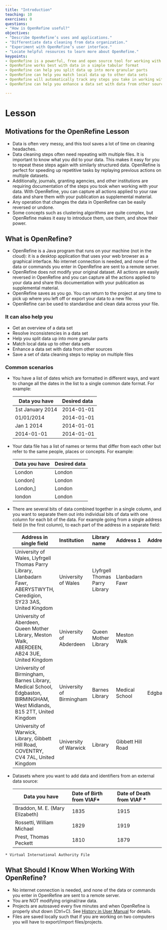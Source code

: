 ```yaml
---
title: "Introduction"
teaching: 10
exercises: 0
questions:
- "How is OpenRefine useful?"
objectives:
- "Describe OpenRefine’s uses and applications."
- "Differentiate data cleaning from data organization."
- "Experiment with OpenRefine’s user interface."
- "Locate helpful resources to learn more about OpenRefine."
keypoints:
- OpenRefine is a powerful, free and open source tool for working with messy data
- OpenRefine works best with data in a simple tabular format
- OpenRefine can help you split data up into more granular parts
- OpenRefine can help you match local data up to other data sets
- OpenRefine will automatically track any steps you take in working with your data
- OpenRefine can help you enhance a data set with data from other sources

---
```


# Lesson

## Motivations for the OpenRefine Lesson

- Data is often very messy, and this tool saves a lot of time on cleaning
  headaches.
- Data cleaning steps often need repeating with multiple files. It is important to know what you did to your data. This makes it easy for you to repeat these steps again with similarly structured data. OpenRefine is
  perfect for speeding up repetitive tasks by replaying previous actions on
  multiple datasets.
-  Additionally, journals, granting agencies, and other institutions are requiring documentation of the
  steps you took when working with your data. With OpenRefine, you can capture
  all actions applied to your raw data and share them with your publication as
  supplemental material.
- Any operation that changes the data in OpenRefine can be easily reversed or
  undone.
- Some concepts such as clustering algorithms are quite complex, but OpenRefine
  makes it easy to introduce them, use them, and show their power.

## What is OpenRefine?

 - OpenRefine is a Java program that runs on your machine (not in the cloud): it is a desktop application that uses your web browser as a graphical interface. No internet connection is needed, and none of the data or commands you enter in OpenRefine are sent to a remote server.
 - OpenRefine does not modify your original dataset. All actions are easily reversed in OpenRefine and you can capture all the actions applied to your data and share this documentation with your publication as supplemental material.
 - OpenRefine saves as you go. You can return to the project at any time to pick up where you left off or export your data to a new file.
 - OpenRefine can be used to standardise and clean data across your file.

### It can also help you

- Get an overview of a data set
- Resolve inconsistencies in a data set
- Help you split data up into more granular parts
- Match local data up to other data sets
- Enhance a data set with data from other sources
- Save a set of data cleaning steps to replay on multiple files

### Common scenarios

* You have a list of dates which are formatted in different ways, and want to change all the dates in the list to a single common date format. For example:

  | Data you have   | Desired data |
  |-----------------|:-------------|
  | 1st January 2014| 2014-01-01   |
  | 01/01/2014      | 2014-01-01   |
  | Jan 1 2014      | 2014-01-01   |
  | 2014-01-01      | 2014-01-01   |

* Your data file has a list of names or terms that differ from each other but refer to the same people, places or concepts. For example:

  | Data you have   | Desired data |
  |-----------------|:-------------|
  | London          | London       |
  | London]         | London       |
  | London,]        | London       |
  | london          | London       |

* There are several bits of data combined together in a single column, and you want to separate them out into individual bits of data with one column for each bit of the data. For example going from a single address field (in the first column), to each part of the address in a separate field:

  | Address in single field | Institution  | Library name  | Address 1 | Address 2 | Town/City | Region | Country | Postcode |
  |-------------------------|:-------------|:-------------|:-------------|:-------------|:-------------|:-------------|:-------------|:-------------|
  | University of Wales, Llyfrgell Thomas Parry Library, Llanbadarn Fawr, ABERYSTWYTH, Ceredigion, SY23 3AS, United Kingdom | University of Wales | Llyfrgell Thomas Parry Library | Llanbadarn Fawr | | Aberystwyth | Ceredigion | United Kingdom | SY23 3AS |
  | University of Aberdeen, Queen Mother Library, Meston Walk, ABERDEEN, AB24 3UE, United Kingdom | University of Abderdeen | Queen Mother Library | Meston Walk | | Aberdeen | | United Kingdom | AB24 3UE |
  | University of Birmingham, Barnes Library, Medical School, Edgbaston, BIRMINGHAM, West Midlands, B15 2TT, United Kingdom | University of Birmingham | Barnes Library | Medical School | Edgbaston | Birmingham | West Midlands | United Kingdom | B15 2TT |
  | University of Warwick, Library, Gibbett Hill Road, COVENTRY, CV4 7AL, United Kingdom | University of Warwick | Library | Gibbett Hill Road | | Coventry | | United Kingdom | CV4 7AL |

* Datasets where you want to add data and identifiers from an external data source:

  | Data you have   | Date of Birth from VIAF* | Date of Death from VIAF * |
  |-----------------|:-------------|:-------------|
  | Braddon, M. E. (Mary Elizabeth) | 1835 | 1915 |
  | Rossetti, William Michael       | 1829 | 1919 |
  | Prest, Thomas Peckett           | 1810 | 1879 |

`* Virtual International Authority File`

## What Should I Know When Working With OpenRefine?
* No internet connection is needed, and none of the data or commands you enter in OpenRefine are sent to a remote server.
* You are NOT modifying original/raw data.
* Projects are autosaved every five minutes and when OpenRefine is properly shut down (Ctrl+C). See [History in User Manual](https://docs.openrefine.org/manual/running/#history-undoredo) for details.
* Files are saved locally such that if you are working on two computers you will have to export/import files/projects.
